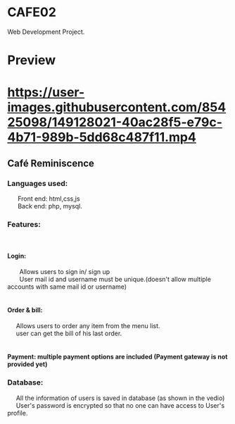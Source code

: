# CAFE02
Web Development Project.

<h1>Preview<h1>


https://user-images.githubusercontent.com/85425098/149128021-40ac28f5-e79c-4b71-989b-5dd68c487f11.mp4



<h2>Café Reminiscence</h1> 
<h3>Languages used:</h3>
&nbsp&nbsp&nbsp&nbsp&nbsp Front end: html,css,js<br>
&nbsp&nbsp&nbsp&nbsp&nbsp Back end: php, mysql.<br>
<h3>Features:</h3>
&nbsp&nbsp&nbsp&nbsp&nbsp<h4>Login:</h4>
&nbsp&nbsp&nbsp&nbsp&nbsp&nbsp&nbspAllows users to sign in/ sign up<br>
&nbsp&nbsp&nbsp&nbsp&nbsp&nbsp&nbspUser mail id and username must be unique.(doesn't allow multiple accounts with same mail id or username)<br>
&nbsp&nbsp&nbsp&nbsp&nbsp<h4>Order & bill:</h4>
&nbsp&nbsp&nbsp&nbsp&nbspAllows users to order any item from the menu list.<br>
&nbsp&nbsp&nbsp&nbsp&nbspuser can get the bill of his last order.<br>
&nbsp&nbsp&nbsp&nbsp&nbsp<h4>Payment: multiple payment options are included (Payment gateway is not provided yet)

<h3>Database:</h4>
&nbsp&nbsp&nbsp&nbsp&nbspAll the information of users is saved in database (as shown in the vedio)<br>
&nbsp&nbsp&nbsp&nbsp&nbspUser's password is encrypted so that no one can have access to User's profile.<br>





